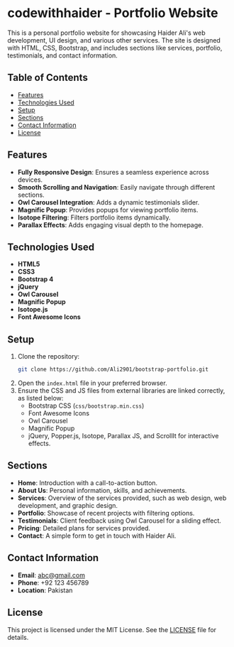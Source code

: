 # codewithhaider - Portfolio Website

This is a personal portfolio website for showcasing Haider Ali's web development, UI design, and various other services. The site is designed with HTML, CSS, Bootstrap, and includes sections like services, portfolio, testimonials, and contact information.

## Table of Contents

- [Features](#features)
- [Technologies Used](#technologies-used)
- [Setup](#setup)
- [Sections](#sections)
- [Contact Information](#contact-information)
- [License](#license)

## Features

- **Fully Responsive Design**: Ensures a seamless experience across devices.
- **Smooth Scrolling and Navigation**: Easily navigate through different sections.
- **Owl Carousel Integration**: Adds a dynamic testimonials slider.
- **Magnific Popup**: Provides popups for viewing portfolio items.
- **Isotope Filtering**: Filters portfolio items dynamically.
- **Parallax Effects**: Adds engaging visual depth to the homepage.
  
## Technologies Used

- **HTML5**
- **CSS3**
- **Bootstrap 4**
- **jQuery**
- **Owl Carousel**
- **Magnific Popup**
- **Isotope.js**
- **Font Awesome Icons**
  
## Setup

1. Clone the repository:
   ```bash
   git clone https://github.com/Ali2901/bootstrap-portfolio.git
   ```
2. Open the `index.html` file in your preferred browser.
3. Ensure the CSS and JS files from external libraries are linked correctly, as listed below:
   - Bootstrap CSS (`css/bootstrap.min.css`)
   - Font Awesome Icons
   - Owl Carousel
   - Magnific Popup
   - jQuery, Popper.js, Isotope, Parallax JS, and ScrollIt for interactive effects.

## Sections

- **Home**: Introduction with a call-to-action button.
- **About Us**: Personal information, skills, and achievements.
- **Services**: Overview of the services provided, such as web design, web development, and graphic design.
- **Portfolio**: Showcase of recent projects with filtering options.
- **Testimonials**: Client feedback using Owl Carousel for a sliding effect.
- **Pricing**: Detailed plans for services provided.
- **Contact**: A simple form to get in touch with Haider Ali.

## Contact Information

- **Email**: abc@gmail.com
- **Phone**: +92 123 456789
- **Location**: Pakistan

## License

This project is licensed under the MIT License. See the [LICENSE](LICENSE) file for details.
